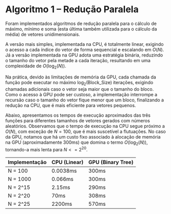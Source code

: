 # Algoritmo 1 – Redução Paralela

Foram implementados algoritmos de redução paralela para o cálculo de máximo, mínimo e soma (esta última também utilizada para o cálculo da média) de vetores unidimensionais.

A versão mais simples, implementada na CPU, é totalmente linear, exigindo o acesso a cada índice do vetor de forma sequencial e escalando em $` O(N) `$. Já a versão implementada na GPU adota uma estratégia binária, reduzindo o tamanho do vetor pela metade a cada iteração, resultando em uma complexidade de $` O(\log_2(N)) `$.  

Na prática, devido às limitações de memória da GPU, cada chamada da função pode executar no máximo $` \log_2(\text{Block\_Size}) `$ iterações, exigindo chamadas adicionais caso o vetor seja maior que o tamanho do bloco. Como o acesso à GPU pode ser custoso, a implementação interrompe a recursão caso o tamanho do vetor fique menor que um bloco, finalizando a redução na CPU, que é mais eficiente para vetores pequenos.

Abaixo, apresentamos os tempos de execução aproximados das três funções para diferentes tamanhos de vetores gerados com números aleatórios. Observamos que o tempo de execução na CPU segue próximo a $` O(N) `$, com exceção de $` N = 100 `$, que é mais suscetível a flutuações. No caso da GPU, notamos que há um custo fixo associado à alocação de memória na GPU (aproximadamente 300ms) que domina o termo $` O(\log_2(N)) `$, tornando-a mais lenta para $` N <= 2^{20} `$.

| Implementação | CPU (Linear) | GPU (Binary Tree) |
|--------------|-------------|------------------|
| N = 100     | 0.0038ms    | 300ms            |
| N = 1000    | 0.066ms     | 300ms            |
| N = 2^15    | 2.15ms      | 290ms            |
| N = 2^20    | 70ms        | 308ms            |
| N = 2^25    | 2200ms      | 570ms            |
